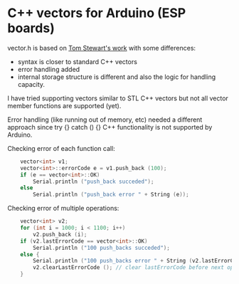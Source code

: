 # C++ vectors for Arduino (ESP boards)


vector.h is based on [Tom Stewart's work](https://github.com/tomstewart89/Vector) with some differences:


 - syntax is closer to standard C++ vectors
 - error handling added
 - internal storage structure is different and also the logic for handling capacity.


I have tried supporting vectors similar to STL C++ vectors but not all vector member functions are supported (yet). 

Error handling (like running out of memory, etc) needed a different approach since try {} catch () {} C++ functionality is not supported by Arduino. 


Checking error of each function call:

```C++
    vector<int> v1;
    vector<int>::errorCode e = v1.push_back (100);
    if (e == vector<int>::OK)
        Serial.println ("push_back succeded");
    else
        Serial.println ("push_back error " + String (e));
```

Checking error of multiple operations:

```C++
    vector<int> v2;
    for (int i = 1000; i < 1100; i++)
        v2.push_back (i);
    if (v2.lastErrorCode == vector<int>::OK)
        Serial.println ("100 push_backs succeded");
    else {
        Serial.println ("100 push_backs error " + String (v2.lastErrorCode));
        v2.clearLastErrorCode (); // clear lastErrorCode before next operations
    }
```
